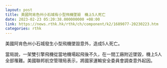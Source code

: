 ```yaml
---
layout: post
title: 美國阿肯色州小石城有小型飛機墜毀　機上5人死亡
date: 2023-02-23 05:20:38.000000000 +08:00
link: https://news.rthk.hk/rthk/ch/component/k2/1689077-20230223.htm
categories: rthk
---
```


美國阿肯色州小石城發生小型飛機墜毀意外，造成5人死亡。

當局說，一架雙引擎飛機從當地機場起飛後不久，在一間工廠附近墜毀，機上5人全部罹難。美國聯邦航空管理局表示，將國家運輸安全委員會調查意外起因。
